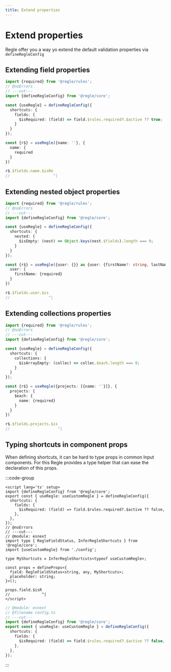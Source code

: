 ```yaml
---
title: Extend properties
---
```



# Extend properties

Regle offer you a way yo extend the default validation properties via `defineRegleConfig`


## Extending field properties


```ts twoslash
import {required} from '@regle/rules';
// @noErrors
// ---cut---
import {defineRegleConfig} from '@regle/core';

const {useRegle} = defineRegleConfig({
  shortcuts: {
    fields: {
      $isRequired: (field) => field.$rules.required?.$active ?? true;
    }
  }
});

const {r$} = useRegle({name: ''}, {
  name: {
    required
  }
})

r$.$fields.name.$isRe
//                   ^|
```


## Extending nested object properties


```ts twoslash
import {required} from '@regle/rules';
// @noErrors
// ---cut---
import {defineRegleConfig} from '@regle/core';

const {useRegle} = defineRegleConfig({
  shortcuts: {
    nested: {
      $isEmpty: (nest) => Object.keys(nest.$fields).length === 0;
    }
  }
});

const {r$} = useRegle({user: {}} as {user: {firstName?: string, lastName?: string}}, {
  user: {
    firstName: {required}
  }
})

r$.$fields.user.$is
//                 ^|

```


## Extending collections properties


```ts twoslash
import {required} from '@regle/rules';
// @noErrors
// ---cut---
import {defineRegleConfig} from '@regle/core';

const {useRegle} = defineRegleConfig({
  shortcuts: {
    collections: {
      $isArrayEmpty: (collec) => collec.$each.length === 0;
    }
  }
});

const {r$} = useRegle({projects: [{name: ''}]}, {
  projects: {
    $each: {
      name: {required}
    }
  }
})

r$.$fields.projects.$is
//                     ^|

```


## Typing shortcuts in component props <span data-title='*.ts'></span>

When defining shortcuts, it can be hard to type props in common Input components.
For this Regle provides a type helper that can ease the declaration of this props.


:::code-group

```vue twoslash [myInput.vue]
<script lang='ts' setup>
import {defineRegleConfig} from '@regle/core';
export const { useRegle: useCustomRegle } = defineRegleConfig({
  shortcuts: {
    fields: {
      $isRequired: (field) => field.$rules.required?.$active ?? false,
    },
  },
});
// @noErrors
// ---cut---
// @module: esnext
import type { RegleFieldStatus, InferRegleShortcuts } from '@regle/core';
import {useCustomRegle} from './config';

type MyShortcuts = InferRegleShortcuts<typeof useCustomRegle>;

const props = defineProps<{
  field: RegleFieldStatus<string, any, MyShortcuts>;
  placeholder: string;
}>();

props.field.$isR
//              ^|
</script>
```

```ts twoslash [config.ts]
// @module: esnext
// @filename config.ts
// ---cut---
import {defineRegleConfig} from '@regle/core';
export const { useRegle: useCustomRegle } = defineRegleConfig({
  shortcuts: {
    fields: {
      $isRequired: (field) => field.$rules.required?.$active ?? false,
    },
  },
});
```
:::